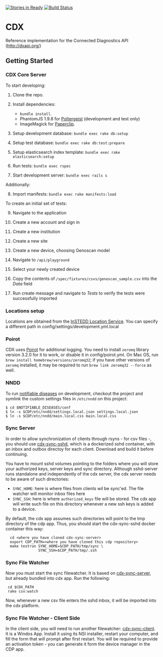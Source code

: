 [![Stories in Ready](https://badge.waffle.io/instedd/cdx.png?label=ready&title=Ready)](https://waffle.io/instedd/cdx)
[![Build Status](https://travis-ci.org/instedd/cdx.svg?branch=master)](https://travis-ci.org/instedd/cdx)

# CDX

Reference implementation for the Connected Diagnostics API (http://dxapi.org/)

## Getting Started

### CDX Core Server

To start developing:

1. Clone the repo.

2. Install dependencies:
	* `bundle install`.
	* PhantomJS 1.9.8 for [Poltergeist](https://github.com/teampoltergeist/poltergeist) (development and test only)
	* ImageMagick for [Paperclip](https://github.com/thoughtbot/paperclip#image-processor).

3. Setup development database: `bundle exec rake db:setup`

4. Setup test database: `bundle exec rake db:test:prepare`

5. Setup elasticsearch index template: `bundle exec rake elasticsearch:setup`

6. Run tests: `bundle exec rspec`

7. Start development server: `bundle exec rails s`

Additionally:

8. Import manifests: `bundle exec rake manifests:load`

To create an initial set of tests:

9. Navigate to the application

10. Create a new account and sign in

11. Create a new institution

12. Create a new site

13. Create a new device, choosing Genoscan model

14. Navigate to `/api/playground`

15. Select your newly created device

16. Copy the contents of `/spec/fixtures/csvs/genoscan_sample.csv` into the _Data_ field

17. Run create message and navigate to _Tests_ to verify the tests were successfully imported

### Locations setup

Locations are obtained from the [InSTEDD Location Service](https://github.com/instedd/location_service). You can specify a different path in config/settings/development.yml.local

### Poirot

CDX uses [Poirot](https://github.com/instedd/poirot_rails) for additional logging. You need to install `zeromq` library version 3.2.0 for it to work, or disable it in config/poirot.yml. On Mac OS, run `brew install homebrew/versions/zeromq32`; if you have other versions of `zeromq` installed, it may be required to run `brew link zeromq32 --force` as well.

### NNDD

To run [notifiable diseases](https://github.com/instedd/notifiable-diseases) on development, checkout the project and symlink the custom settings files in `/etc/nndd` on this project:

    $ cd $NOTIFIABLE_DISEASES/conf
    $ ln -s $CDP/etc/nndd/settings.local.json settings.local.json
    $ ln -s $CDP/etc/nndd/main.local.css main.local.css

### Sync Server

In order to allow synchronization of clients through rsyns - for csv files -, you should use [cdx-sync-sshd](https://github.com/instedd/cdx-sync-sshd), which is a dockerized sshd container, with an inbox and outbox directoy for each client. Download and build it before continuing.

You have to mount sshd volumes pointing to the folders where you will store your authorized keys, server keys and sync directory.  Although sshd-server runs standalone and independently of the cdx server, the cdx server needs to be aware of such directories:
 * ```SYNC_HOME```: here is where files from clients wil be sync'ed. The file watcher will monitor inbox files here
 * ```SYNC_SSH```: here is where ```authorized_keys``` file will be stored. The cdx app will write such file on this directory whenever a new ssh keys is added to a device.

By default, the cdx app assumes such directories will point to the tmp directory of the cdp app. Thus, you should start the cdx-sync-sshd docker container this way:

```
  cd <where you have cloned cdx-sync-server>
  export CDP_PATH=<where you have cloned this cdp repository>
  make testrun SYNC_HOME=$CDP_PATH/tmp/sync \
               SYNC_SSH=$CDP_PATH/tmp/.ssh
```

### Sync File Watcher

Now you must start the sync filewatcher. It is based on [cdx-sync-server](https://github.com/instedd/cdx-sync-server), but already bundled into cdx app. Run the following:

```
 cd $CDX_PATH
 rake csv:watch
```

Now, whenever a new csv file enters the sshd inbox, it will be imported into the cdx platform.

### Sync File Watcher - Client Side

In the client side, you will need to run another filewatcher: [cdx-sync-client](https://github.com/instedd/cdx-sync-client). It is a Windos App. Install it using its NSI installer, restart your computer, and fill the form that will prompt after first restart.  You will be required to provide an activation token - you can generate it form the device manager in the CDP app.
